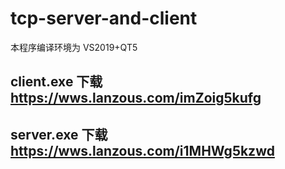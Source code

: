 # tcp-server-and-client
本程序编译环境为 VS2019+QT5
## client.exe 下载  https://wws.lanzous.com/imZoig5kufg
## server.exe 下载  https://wws.lanzous.com/i1MHWg5kzwd

